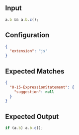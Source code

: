 ## Input

```javascript input
a.b && a.b.c();
```

## Configuration

```json configuration
{
  "extension": "js"
}
```

## Expected Matches

```json expected matches
{
  "0-15-ExpressionStatement": {
    "suggestion": null
  }
}
```

## Expected Output

```javascript expected output
if (a.b) a.b.c();
```
